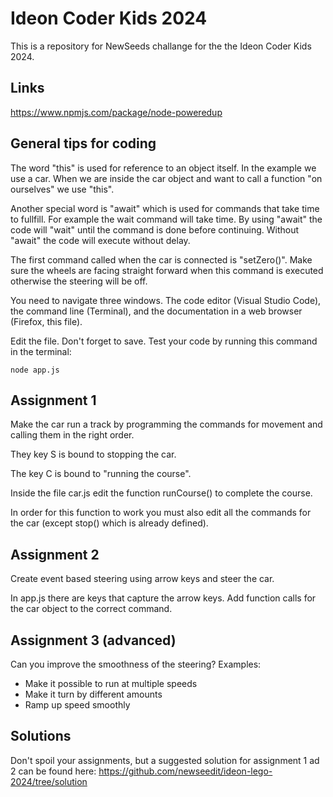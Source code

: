 # Ideon Coder Kids 2024

This is a repository for NewSeeds challange for the the Ideon Coder Kids 2024.

## Links

https://www.npmjs.com/package/node-poweredup

## General tips for coding

The word "this" is used for reference to an object itself. In the example we use a car. When we are
inside the car object and want to call a function "on ourselves" we use "this".

Another special word is "await" which is used for commands that take time to fullfill. For example
the wait command will take time. By using "await" the code will "wait" until the command is done before
continuing. Without "await" the code will execute without delay.

The first command called when the car is connected is "setZero()". Make sure the wheels are facing
straight forward when this command is executed otherwise the steering will be off.

You need to navigate three windows. The code editor (Visual Studio Code), the command line (Terminal),
and the documentation in a web browser (Firefox, this file).

Edit the file. Don't forget to save. Test your code by running this command in the terminal:

```
node app.js
```


## Assignment 1

Make the car run a track by programming the commands for movement and calling them in the right order.

They key S is bound to stopping the car.

The key C is bound to "running the course".

Inside the file car.js edit the function runCourse() to complete the course.

In order for this function to work you must also edit all the commands for the car (except stop() which is already defined).

## Assignment 2

Create event based steering using arrow keys and steer the car.

In app.js there are keys that capture the arrow keys. Add function calls for the car object to the correct command.

## Assignment 3 (advanced)

Can you improve the smoothness of the steering? Examples:

* Make it possible to run at multiple speeds
* Make it turn by different amounts
* Ramp up speed smoothly

## Solutions

Don't spoil your assignments, but a suggested solution for assignment 1 ad 2 can be found here:
https://github.com/newseedit/ideon-lego-2024/tree/solution

